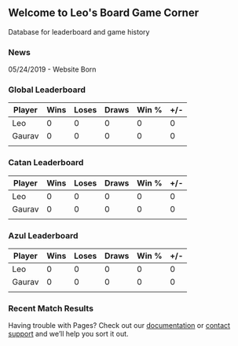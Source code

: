 ## Welcome to Leo's Board Game Corner

Database for leaderboard and game history

### News

05/24/2019 - Website Born

### Global Leaderboard

| Player | Wins | Loses | Draws | Win % | +/- |
|--------|------|-------|-------|-------|-----|
| Leo    | 0    | 0     | 0     | 0     | 0   |
| Gaurav | 0    | 0     | 0     | 0     | 0   |
|        |      |       |       |       |     |

### Catan Leaderboard

| Player | Wins | Loses | Draws | Win % | +/- |
|--------|------|-------|-------|-------|-----|
| Leo    | 0    | 0     | 0     | 0     | 0   |
| Gaurav | 0    | 0     | 0     | 0     | 0   |
|        |      |       |       |       |     |
### Azul Leaderboard

| Player | Wins | Loses | Draws | Win % | +/- |
|--------|------|-------|-------|-------|-----|
| Leo    | 0    | 0     | 0     | 0     | 0   |
| Gaurav | 0    | 0     | 0     | 0     | 0   |
|        |      |       |       |       |     |

### Recent Match Results

Having trouble with Pages? Check out our [documentation](https://help.github.com/categories/github-pages-basics/) or [contact support](https://github.com/contact) and we’ll help you sort it out.
